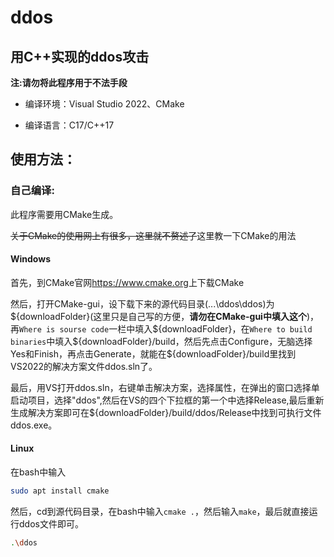 # ddos

## 用C++实现的ddos攻击

**注:请勿将此程序用于不法手段**

- 编译环境：Visual Studio 2022、CMake

- 编译语言：C17/C++17

## 使用方法：

### 自己编译:

此程序需要用CMake生成。

~~关于CMake的使用网上有很多，这里就不赘述了~~这里教一下CMake的用法

#### Windows

  首先，到CMake官网<https://www.cmake.org>上下载CMake

  然后，打开CMake-gui，设下载下来的源代码目录(...\\ddos\\ddos)为\${downloadFolder}(这里只是自己写的方便，**请勿在CMake-gui中填入这个**)，再`Where is sourse code`一栏中填入\${downloadFolder}，在`Where to build binaries`中填入\${downloadFolder}/build，然后先点击Configure，无脑选择Yes和Finish，再点击Generate，就能在\${downloadFolder}/build里找到VS2022的解决方案文件ddos.sln了。

  最后，用VS打开ddos.sln，右键单击解决方案，选择属性，在弹出的窗口选择单启动项目，选择"ddos",然后在VS的四个下拉框的第一个中选择Release,最后重新生成解决方案即可在\${downloadFolder}/build/ddos/Release中找到可执行文件ddos.exe。

#### Linux
  在bash中输入
  ```bash
  sudo apt install cmake
  ```

 然后，cd到源代码目录，在bash中输入`cmake .`，然后输入`make`，最后就直接运行ddos文件即可。
```bash
.\ddos
```
